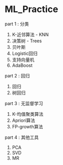 # ML_Practice

part 1 : 分类

1. K-近邻算法 - KNN
2. 决策树 - Trees
3. 贝叶斯
4. Logistic回归
5. 支持向量机
6. AdaBoost

part 2 : 回归

1. 回归
2. 树回归

part 3 : 无监督学习

1. K-均值聚类算法
2. Apriori算法
3. FP-growth算法

part 4 : 其他工具

1. PCA
2. SVD
3. MR
